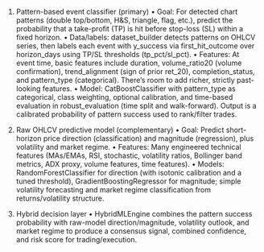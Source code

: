 
1) Pattern-based event classifier (primary)
•  Goal: For detected chart patterns (double top/bottom, H&S, triangle, flag, etc.), predict the probability that a take-profit (TP) is hit before stop-loss (SL) within a fixed horizon.
•  Data/labels: dataset_builder detects patterns on OHLCV series, then labels each event with y_success via first_hit_outcome over horizon_days using TP/SL thresholds (tp_pct/sl_pct).
•  Features: At event time, basic features include duration, volume_ratio20 (volume confirmation), trend_alignment (sign of prior ret_20), completion_status, and pattern_type (categorical). There’s room to add richer, strictly past-looking features.
•  Model: CatBoostClassifier with pattern_type as categorical, class weighting, optional calibration, and time-based evaluation in robust_evaluation (time split and walk-forward). Output is a calibrated probability of pattern success used to rank/filter trades.

2) Raw OHLCV predictive model (complementary)
•  Goal: Predict short-horizon price direction (classification) and magnitude (regression), plus volatility and market regime.
•  Features: Many engineered technical features (MAs/EMAs, RSI, stochastic, volatility ratios, Bollinger band metrics, ADX proxy, volume features, time features).
•  Models: RandomForestClassifier for direction (with isotonic calibration and a tuned threshold), GradientBoostingRegressor for magnitude; simple volatility forecasting and market regime classification from returns/volatility structure.

3) Hybrid decision layer
•  HybridMLEngine combines the pattern success probability with raw-model direction/magnitude, volatility outlook, and market regime to produce a consensus signal, combined confidence, and risk score for trading/execution.